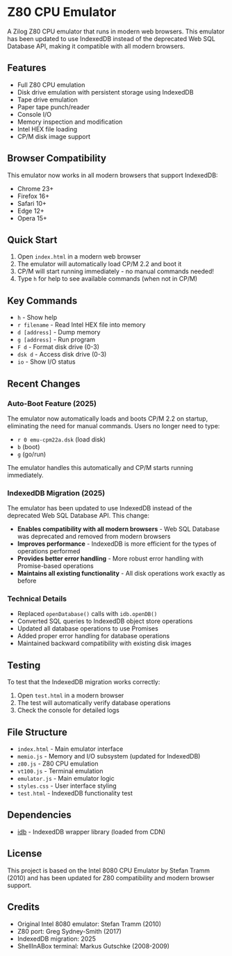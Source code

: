 # Z80 CPU Emulator

A Zilog Z80 CPU emulator that runs in modern web browsers. This emulator has been updated to use IndexedDB instead of the deprecated Web SQL Database API, making it compatible with all modern browsers.

## Features

- Full Z80 CPU emulation
- Disk drive emulation with persistent storage using IndexedDB
- Tape drive emulation
- Paper tape punch/reader
- Console I/O
- Memory inspection and modification
- Intel HEX file loading
- CP/M disk image support

## Browser Compatibility

This emulator now works in all modern browsers that support IndexedDB:

- Chrome 23+
- Firefox 16+
- Safari 10+
- Edge 12+
- Opera 15+

## Quick Start

1. Open `index.html` in a modern web browser
2. The emulator will automatically load CP/M 2.2 and boot it
3. CP/M will start running immediately - no manual commands needed!
4. Type `h` for help to see available commands (when not in CP/M)

## Key Commands

- `h` - Show help
- `r filename` - Read Intel HEX file into memory
- `d [address]` - Dump memory
- `g [address]` - Run program
- `F d` - Format disk drive (0-3)
- `dsk d` - Access disk drive (0-3)
- `io` - Show I/O status

## Recent Changes

### Auto-Boot Feature (2025)

The emulator now automatically loads and boots CP/M 2.2 on startup, eliminating the need for manual commands. Users no longer need to type:
- `r 0 emu-cpm22a.dsk` (load disk)
- `b` (boot)
- `g` (go/run)

The emulator handles this automatically and CP/M starts running immediately.

### IndexedDB Migration (2025)

The emulator has been updated to use IndexedDB instead of the deprecated Web SQL Database API. This change:

- **Enables compatibility with all modern browsers** - Web SQL Database was deprecated and removed from modern browsers
- **Improves performance** - IndexedDB is more efficient for the types of operations performed
- **Provides better error handling** - More robust error handling with Promise-based operations
- **Maintains all existing functionality** - All disk operations work exactly as before

### Technical Details

- Replaced `openDatabase()` calls with `idb.openDB()`
- Converted SQL queries to IndexedDB object store operations
- Updated all database operations to use Promises
- Added proper error handling for database operations
- Maintained backward compatibility with existing disk images

## Testing

To test that the IndexedDB migration works correctly:

1. Open `test.html` in a modern browser
2. The test will automatically verify database operations
3. Check the console for detailed logs

## File Structure

- `index.html` - Main emulator interface
- `memio.js` - Memory and I/O subsystem (updated for IndexedDB)
- `z80.js` - Z80 CPU emulation
- `vt100.js` - Terminal emulation
- `emulator.js` - Main emulator logic
- `styles.css` - User interface styling
- `test.html` - IndexedDB functionality test

## Dependencies

- [idb](https://github.com/jakearchibald/idb) - IndexedDB wrapper library (loaded from CDN)

## License

This project is based on the Intel 8080 CPU Emulator by Stefan Tramm (2010) and has been updated for Z80 compatibility and modern browser support.

## Credits

- Original Intel 8080 emulator: Stefan Tramm (2010)
- Z80 port: Greg Sydney-Smith (2017)
- IndexedDB migration: 2025
- ShellInABox terminal: Markus Gutschke (2008-2009)
